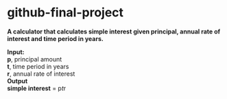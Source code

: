 # github-final-project

**A calculator that calculates simple interest given principal, annual rate of interest and time period in years.**  

**Input:**  
   **p**, principal amount  
   **t**, time period in years  
   **r**, annual rate of interest  
**Output**  
   **simple interest** = p*t*r  
